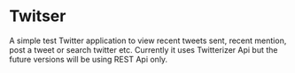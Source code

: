 Twitser
=======

A simple test Twitter application to view recent tweets sent, recent mention, post a tweet or search twitter etc. 
Currently it uses Twitterizer Api but the future versions will be using REST Api only.
